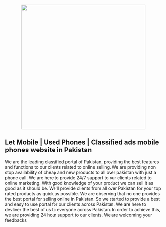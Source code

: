 <p align="center"><img src="https://letmobile.pk/public/let-mobile.webp" width="400"></p>

## Let Mobile | Used Phones  | Classified ads mobile phones  website in Pakistan

We are the leading classified portal of Pakistan, providing the best features and functions to our clients related to online selling. We are providing non stop availability of cheap and new products to all over pakistan with just a phone call. We are here to provide 24/7 support to our clients related to online marketing.
With good knowledge of your product we can sell it as good as it should be. 
We'll provide clients from all over Pakistan for your top rated products as quick as possible. We are observing that no one provides the best portal for selling online in Pakistan. So we started to provide a best and easy to use portal for our clients across Pakistan. We are here to devliver the best of us to everyone across Pakistan. In order to achieve this, we are providing 24 hour support to our clients. We are welcoming your feedbacks

